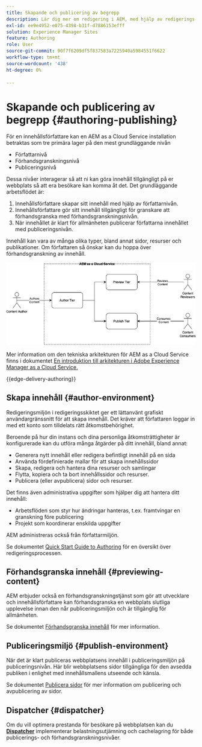 ```yaml
---
title: Skapande och publicering av begrepp
description: Lär dig mer om redigering i AEM, med hjälp av redigerings-, förhandsgransknings- och publiceringsmiljöer.
exl-id: ee9e4952-e075-4398-b31f-d7886153efff
solution: Experience Manager Sites
feature: Authoring
role: User
source-git-commit: 90f7f6209df5f837583a7225940a5984551f6622
workflow-type: tm+mt
source-wordcount: '438'
ht-degree: 0%

---
```



# Skapande och publicering av begrepp {#authoring-publishing}

För en innehållsförfattare kan en AEM as a Cloud Service installation betraktas som tre primära lager på den mest grundläggande nivån

* Författarnivå
* Förhandsgranskningsnivå
* Publiceringsnivå

Dessa nivåer interagerar så att ni kan göra innehåll tillgängligt på er webbplats så att era besökare kan komma åt det. Det grundläggande arbetsflödet är:

1. Innehållsförfattare skapar sitt innehåll med hjälp av författarnivån.
1. Innehållsförfattare gör sitt innehåll tillgängligt för granskare att förhandsgranska med förhandsgranskningsnivån.
1. När innehållet är klart för allmänheten publicerar författarna innehållet med publiceringsnivån.

Innehåll kan vara av många olika typer, bland annat sidor, resurser och publikationer. Om författaren så önskar kan du hoppa över förhandsgranskning av innehåll.

![Diagram över författare, utgivare och avsändare](assets/author-publish.jpg)

Mer information om den tekniska arkitekturen för AEM as a Cloud Service finns i dokumentet [En introduktion till arkitekturen i Adobe Experience Manager as a Cloud Service.](/help/overview/architecture.md)

{{edge-delivery-authoring}}

## Skapa innehåll {#author-environment}

Redigeringsmiljön i redigeringsskiktet ger ett lättanvänt grafiskt användargränssnitt för att skapa innehåll. Det kräver att författaren loggar in med ett konto som tilldelats rätt åtkomstbehörighet.

Beroende på hur din instans och dina personliga åtkomsträttigheter är konfigurerade kan du utföra många åtgärder på ditt innehåll, bland annat:

* Generera nytt innehåll eller redigera befintligt innehåll på en sida
* Använda fördefinierade mallar för att skapa innehållssidor
* Skapa, redigera och hantera dina resurser och samlingar
* Flytta, kopiera och ta bort innehållssidor och resurser.
* Publicera (eller avpublicera) sidor och resurser.

Det finns även administrativa uppgifter som hjälper dig att hantera ditt innehåll:

* Arbetsflöden som styr hur ändringar hanteras, t.ex. framtvingar en granskning före publicering
* Projekt som koordinerar enskilda uppgifter

AEM administreras också från författarmiljön.

Se dokumentet [Quick Start Guide to Authoring](/help/sites-cloud/authoring/quick-start.md) för en översikt över redigeringsprocessen.

## Förhandsgranska innehåll {#previewing-content}

AEM erbjuder också en förhandsgranskningstjänst som gör att utvecklare och innehållsförfattare kan förhandsgranska en webbplats slutliga upplevelse innan den når publiceringsmiljön och är tillgänglig för allmänheten.

Se dokumentet [Förhandsgranska innehåll](/help/sites-cloud/authoring/sites-console/previewing-content.md) för mer information.

## Publiceringsmiljö {#publish-environment}

När det är klart publiceras webbplatsens innehåll i publiceringsmiljön på publiceringsnivån. Här blir webbplatsens sidor tillgängliga för den avsedda publiken i enlighet med innehållsmallens utseende och känsla.

Se dokumentet [Publicera sidor](/help/sites-cloud/authoring/sites-console/publishing-pages.md) för mer information om publicering och avpublicering av sidor.

## Dispatcher {#dispatcher}

Om du vill optimera prestanda för besökare på webbplatsen kan du **[Dispatcher](/help/implementing/dispatcher/overview.md)** implementerar belastningsutjämning och cachelagring för både publicerings- och förhandsgranskningsnivåer.
